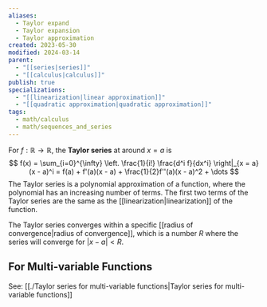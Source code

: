 ```yaml
---
aliases:
  - Taylor expand
  - Taylor expansion
  - Taylor approximation
created: 2023-05-30
modified: 2024-03-14
parent:
  - "[[series|series]]"
  - "[[calculus|calculus]]"
publish: true
specializations:
  - "[[linearization|linear approximation]]"
  - "[[quadratic approximation|quadratic approximation]]"
tags:
  - math/calculus
  - math/sequences_and_series
---
```

For $f: \mathbb{R} \rightarrow \mathbb{R}$, the **Taylor series** at around $x = a$ is
$$
f(x) = \sum_{i=0}^{\infty} \left. \frac{1}{i!} \frac{d^i f}{dx^i} \right|_{x = a} (x - a)^i = f(a) + f'(a)(x - a) + \frac{1}{2}f''(a)(x - a)^2 + \dots
$$
The Taylor series is a polynomial approximation of a function, where the polynomial has an increasing number of terms. The first two terms of the Taylor series are the same as the [[linearization|linearization]] of the function.

The Taylor series converges within a specific [[radius of convergence|radius of convergence]], which is a number $R$ where the series will converge for $|x - a| < R$.

## For Multi-variable Functions
See: [[./Taylor series for multi-variable functions|Taylor series for multi-variable functions]]